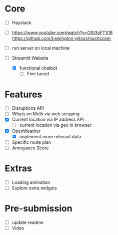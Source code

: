 # Core
- [ ] Haystack

- [ ] https://www.youtube.com/watch?v=OSt3sFT1i18
https://github.com/Lewington-pitsos/ouchcover
- [ ] run server on local machine

- [ ] Streamlit Website
    - [x] functional chatbot 
        - [ ] Fine tuned 
    
# Features 
- [ ] Disruptions API
- [ ] Whats on Melb via web scraping
- [x] Current location via IP address API
    - [ ] current location via geo in browser 
- [x] OpenWeather
    - [x] implement more relevant data
- [ ] Specific route plan
- [ ] Annoyance Score

# Extras
- [ ] Loading animation
- [ ] Explore extra widgets

# Pre-submission
- [ ] update readme
- [ ] Video
